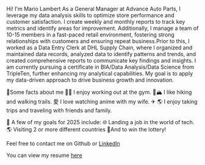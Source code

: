 Hi! I'm Mario Lambert
As a General Manager at Advance Auto Parts, I leverage my data analysis skills to optimize store performance and customer satisfaction. I create weekly and monthly reports to track key metrics and identify areas for improvement. Additionally, I manage a team of 10-15 members in a fast-paced retail environment, fostering strong relationships with customers and ensuring repeat business.Prior to this, I worked as a Data Entry Clerk at DHL Supply Chain, where I organized and maintained data records, analyzed data to identify patterns and trends, and created comprehensive reports to communicate key findings and insights. I am currently pursuing a certificate in BIA/Data Analysis/Data Science from TripleTen, further enhancing my analytical capabilities. My goal is to apply my data-driven approach to drive business growth and innovation.

💯Some facts about me 
🏋️‍♂️ I enjoy working out at the gym.
🥾🏔️ I like hiking and walking trails.
愛 I love watching anime with my wife.
✈︎ 🌎 I enjoy taking trips and traveling with friends and family.

🎯 A few of my goals for 2025 include:
🌐 Landing a job in the world of tech.
🌎 Visiting 2 or more different countries 
🤑And to win the lottery!

Feel free to contact me on Github or [Linkedln](https://www.linkedin.com/in/mario-lambert1231/)

You can view my resume [here](https://docs.google.com/document/d/1YRHQ7H7QsBCVR1SPOHktCuZixtXKZqB8erybA3iUWRA/edit?usp=sharing
)
